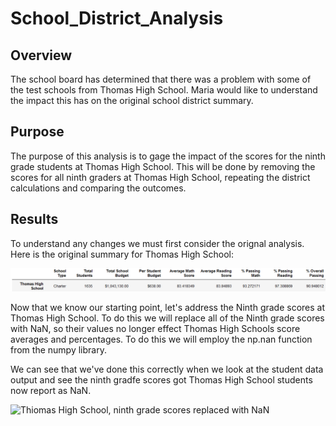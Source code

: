 # School_District_Analysis
## Overview
The school board has determined that there was a problem with some of the test schools from Thomas High School. Maria would like to understand the impact this has on the original school district summary.

## Purpose
The purpose of this analysis is to gage the impact of the scores for the ninth grade students at Thomas High School. This will be done by removing the scores for all ninth graders at Thomas High School, repeating the district calculations and comparing the outcomes.

## Results
To understand any changes we must first consider the orignal analysis. Here is the original summary for Thomas High School:

![Thomas High School, Original summary](Resources/Original_Thomas_summary.png)

Now that we know our starting point, let's address the Ninth grade scores at Thomas High School. To do this we will replace all of the Ninth grade scores with NaN, so their values no longer effect Thomas High Schools score averages and percentages. To do this we will employ the np.nan function from the numpy library.

We can see that we've done this correctly when we look at the student data output and see the ninth gradfe scores got Thomas High School students now report as NaN.

![Thiomas High School, ninth grade scores replaced with NaN](Resource/Thomas_summary_with_Nan.png)


